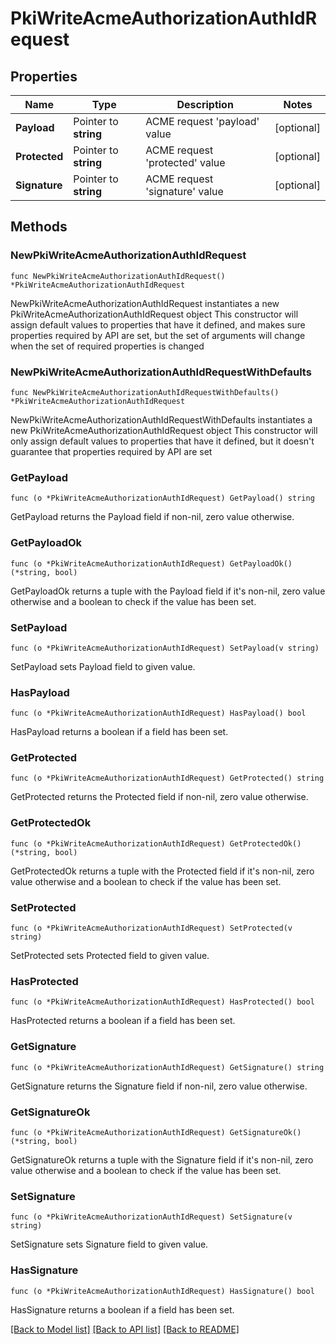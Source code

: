 # PkiWriteAcmeAuthorizationAuthIdRequest


## Properties

Name | Type | Description | Notes
------------ | ------------- | ------------- | -------------
**Payload** | Pointer to **string** | ACME request &#x27;payload&#x27; value | [optional] 
**Protected** | Pointer to **string** | ACME request &#x27;protected&#x27; value | [optional] 
**Signature** | Pointer to **string** | ACME request &#x27;signature&#x27; value | [optional] 



## Methods


### NewPkiWriteAcmeAuthorizationAuthIdRequest

`func NewPkiWriteAcmeAuthorizationAuthIdRequest() *PkiWriteAcmeAuthorizationAuthIdRequest`

NewPkiWriteAcmeAuthorizationAuthIdRequest instantiates a new PkiWriteAcmeAuthorizationAuthIdRequest object
This constructor will assign default values to properties that have it defined,
and makes sure properties required by API are set, but the set of arguments
will change when the set of required properties is changed

### NewPkiWriteAcmeAuthorizationAuthIdRequestWithDefaults

`func NewPkiWriteAcmeAuthorizationAuthIdRequestWithDefaults() *PkiWriteAcmeAuthorizationAuthIdRequest`

NewPkiWriteAcmeAuthorizationAuthIdRequestWithDefaults instantiates a new PkiWriteAcmeAuthorizationAuthIdRequest object
This constructor will only assign default values to properties that have it defined,
but it doesn't guarantee that properties required by API are set


### GetPayload

`func (o *PkiWriteAcmeAuthorizationAuthIdRequest) GetPayload() string`

GetPayload returns the Payload field if non-nil, zero value otherwise.

### GetPayloadOk

`func (o *PkiWriteAcmeAuthorizationAuthIdRequest) GetPayloadOk() (*string, bool)`

GetPayloadOk returns a tuple with the Payload field if it's non-nil, zero value otherwise
and a boolean to check if the value has been set.

### SetPayload

`func (o *PkiWriteAcmeAuthorizationAuthIdRequest) SetPayload(v string)`

SetPayload sets Payload field to given value.


### HasPayload

`func (o *PkiWriteAcmeAuthorizationAuthIdRequest) HasPayload() bool`

HasPayload returns a boolean if a field has been set.




### GetProtected

`func (o *PkiWriteAcmeAuthorizationAuthIdRequest) GetProtected() string`

GetProtected returns the Protected field if non-nil, zero value otherwise.

### GetProtectedOk

`func (o *PkiWriteAcmeAuthorizationAuthIdRequest) GetProtectedOk() (*string, bool)`

GetProtectedOk returns a tuple with the Protected field if it's non-nil, zero value otherwise
and a boolean to check if the value has been set.

### SetProtected

`func (o *PkiWriteAcmeAuthorizationAuthIdRequest) SetProtected(v string)`

SetProtected sets Protected field to given value.


### HasProtected

`func (o *PkiWriteAcmeAuthorizationAuthIdRequest) HasProtected() bool`

HasProtected returns a boolean if a field has been set.




### GetSignature

`func (o *PkiWriteAcmeAuthorizationAuthIdRequest) GetSignature() string`

GetSignature returns the Signature field if non-nil, zero value otherwise.

### GetSignatureOk

`func (o *PkiWriteAcmeAuthorizationAuthIdRequest) GetSignatureOk() (*string, bool)`

GetSignatureOk returns a tuple with the Signature field if it's non-nil, zero value otherwise
and a boolean to check if the value has been set.

### SetSignature

`func (o *PkiWriteAcmeAuthorizationAuthIdRequest) SetSignature(v string)`

SetSignature sets Signature field to given value.


### HasSignature

`func (o *PkiWriteAcmeAuthorizationAuthIdRequest) HasSignature() bool`

HasSignature returns a boolean if a field has been set.









[[Back to Model list]](../README.md#documentation-for-models) [[Back to API list]](../README.md#documentation-for-api-endpoints) [[Back to README]](../README.md)



